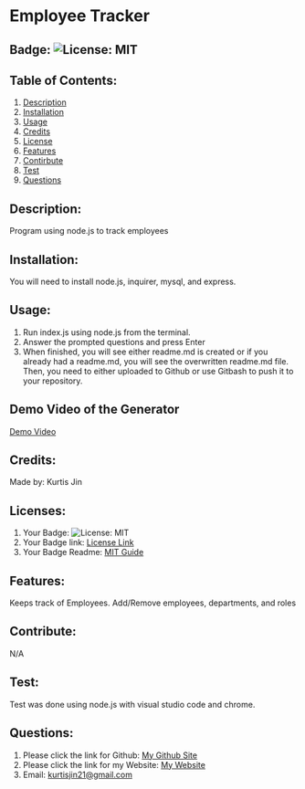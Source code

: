 # Employee Tracker

## Badge: ![License: MIT](https://img.shields.io/badge/License-MIT-yellow.svg)

## Table of Contents:
  1. [Description](#description)
  2. [Installation](#installation)
  3. [Usage](#usage)
  4. [Credits](#credits)
  5. [License](#license)
  6. [Features](#features)
  7. [Contirbute](#contribute)
  8. [Test](#test)
  9. [Questions](#questions)

## Description:
Program using node.js to track employees

## Installation:
 You will need to install node.js, inquirer, mysql, and express.

## Usage:
1. Run index.js using node.js from the terminal.
2. Answer the prompted questions and press Enter
3. When finished, you will see either readme.md is created or if you already had a readme.md, you will see the overwritten readme.md file. Then, you need to either uploaded to Github or use Gitbash to push it to your repository.

## Demo Video of the Generator
<a href = "https://youtu.be/Z2ZARk3Rx-o">Demo Video</a>

## Credits:
Made by: Kurtis Jin

## Licenses:
1. Your Badge: ![License: MIT](https://img.shields.io/badge/License-MIT-yellow.svg)
2. Your Badge link: <a href = "https://opensource.org/licenses/MIT">License Link</a>
3. Your Badge Readme: <a href = "https://gist.github.com/ckib16/8732561535ed766cd6b8">MIT Guide</a>

## Features:
Keeps track of Employees. Add/Remove employees, departments, and roles

## Contribute:
N/A

## Test:
Test was done using node.js with visual studio code and chrome.

## Questions:
1. Please click the link for Github: <a href = "https://github.com/kurtisjin">My Github Site</a>
2. Please click the link for my Website: <a href = "https://www.kurtisjin.com">My Website</a>
3. Email: kurtisjin21@gmail.com 

